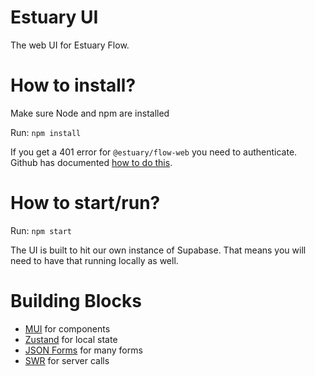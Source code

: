 # Estuary UI

The web UI for Estuary Flow.

# How to install?

Make sure Node and npm are installed

Run: `npm install`

If you get a 401 error for `@estuary/flow-web` you need to authenticate. Github has documented [how to do this](https://docs.github.com/en/packages/working-with-a-github-packages-registry/working-with-the-npm-registry#authenticating-with-a-personal-access-token).

# How to start/run?

Run: `npm start`

The UI is built to hit our own instance of Supabase. That means you will need to have that running locally as well.

# Building Blocks

-   [MUI](https://mui.com/core/) for components
-   [Zustand](https://github.com/pmndrs/zustand) for local state
-   [JSON Forms](https://github.com/eclipsesource/jsonforms) for many forms
-   [SWR](https://github.com/vercel/swr) for server calls
